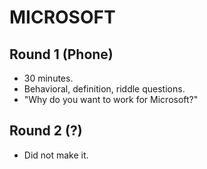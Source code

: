 # MICROSOFT

## Round 1 (Phone)

- 30 minutes.
- Behavioral, definition, riddle questions.
- "Why do you want to work for Microsoft?"

## Round 2 (?)

- Did not make it.
